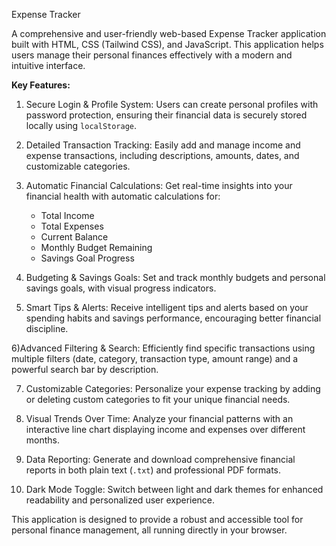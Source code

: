 Expense Tracker

A comprehensive and user-friendly web-based Expense Tracker application built with HTML, CSS (Tailwind CSS), and JavaScript. This application helps users manage their personal finances effectively with a modern and intuitive interface.

**Key Features:**

1) Secure Login & Profile System:
    Users can create personal profiles with password protection, ensuring their financial data is securely stored locally using `localStorage`.
2) Detailed Transaction Tracking:
    Easily add and manage income and expense transactions, including descriptions, amounts, dates, and customizable categories.
   
3) Automatic Financial Calculations:
    Get real-time insights into your financial health with automatic calculations for:
    * Total Income
    * Total Expenses
    * Current Balance
    * Monthly Budget Remaining
    * Savings Goal Progress
      
4) Budgeting & Savings Goals:
    Set and track monthly budgets and personal savings goals, with visual progress indicators.
   
5) Smart Tips & Alerts:
    Receive intelligent tips and alerts based on your spending habits and savings performance, encouraging better financial discipline.
   
6)Advanced Filtering & Search:
   Efficiently find specific transactions using multiple filters (date, category, transaction type, amount range) and a powerful search bar by description.
   
7) Customizable Categories:
   Personalize your expense tracking by adding or deleting custom categories to fit your unique financial needs.
   
8) Visual Trends Over Time:
   Analyze your financial patterns with an interactive line chart displaying income and expenses over different months.

9) Data Reporting:
     Generate and download comprehensive financial reports in both plain text (`.txt`) and professional PDF formats.
    
10) Dark Mode Toggle:
     Switch between light and dark themes for enhanced readability and personalized user experience.


This application is designed to provide a robust and accessible tool for personal finance management, all running directly in your browser.
